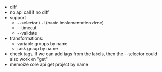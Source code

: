 * diff
* no api call if no diff
* support
  * --selector / -l (basic implementation done)
  * --timeout
  * --validate
* transformations:
  * variable groups by name
  * task group by name
* check tags. If we can add tags from the labels, then the --selector could also work on "get"
* memoize core api get project by name
